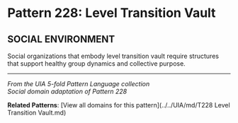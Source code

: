 # Pattern 228: Level Transition Vault

## SOCIAL ENVIRONMENT

Social organizations that embody level transition vault require structures that support healthy group dynamics and collective purpose.

---

*From the UIA 5-fold Pattern Language collection*  
*Social domain adaptation of Pattern 228*

**Related Patterns**: [View all domains for this pattern](../../UIA/md/T228 Level Transition Vault.md)